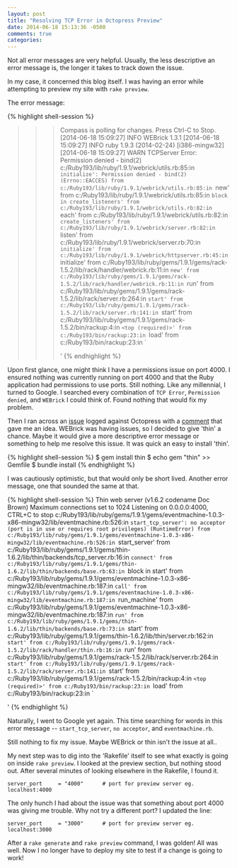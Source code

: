 ```yaml
---
layout: post
title: "Resolving TCP Error in Octopress Preview"
date: 2014-06-18 15:13:36 -0500
comments: true
categories:
---
```

Not all error messages are very helpful. Usually, the less descriptive an error message is, the longer it takes to track down the issue.

In my case, it concerned this blog itself. I was having an error while attempting to preview my site with `rake preview`.

<!-- more -->

The error message:

{% highlight shell-session %}
>>> Compass is polling for changes. Press Ctrl-C to Stop.
[2014-06-18 15:09:27] INFO  WEBrick 1.3.1
[2014-06-18 15:09:27] INFO  ruby 1.9.3 (2014-02-24) [i386-mingw32]
[2014-06-18 15:09:27] WARN  TCPServer Error: Permission denied - bind(2)
c:/Ruby193/lib/ruby/1.9.1/webrick/utils.rb:85:in `initialize': Permission denied - bind(2) (Errno::EACCES)
        from c:/Ruby193/lib/ruby/1.9.1/webrick/utils.rb:85:in `new'
        from c:/Ruby193/lib/ruby/1.9.1/webrick/utils.rb:85:in `block in create_listeners'
        from c:/Ruby193/lib/ruby/1.9.1/webrick/utils.rb:82:in `each'
        from c:/Ruby193/lib/ruby/1.9.1/webrick/utils.rb:82:in `create_listeners'
        from c:/Ruby193/lib/ruby/1.9.1/webrick/server.rb:82:in `listen'
        from c:/Ruby193/lib/ruby/1.9.1/webrick/server.rb:70:in `initialize'
        from c:/Ruby193/lib/ruby/1.9.1/webrick/httpserver.rb:45:in `initialize'
        from c:/Ruby193/lib/ruby/gems/1.9.1/gems/rack-1.5.2/lib/rack/handler/webrick.rb:11:in `new'
        from c:/Ruby193/lib/ruby/gems/1.9.1/gems/rack-1.5.2/lib/rack/handler/webrick.rb:11:in `run'
        from c:/Ruby193/lib/ruby/gems/1.9.1/gems/rack-1.5.2/lib/rack/server.rb:264:in `start'
        from c:/Ruby193/lib/ruby/gems/1.9.1/gems/rack-1.5.2/lib/rack/server.rb:141:in `start'
        from c:/Ruby193/lib/ruby/gems/1.9.1/gems/rack-1.5.2/bin/rackup:4:in `<top (required)>'
        from c:/Ruby193/bin/rackup:23:in `load'
        from c:/Ruby193/bin/rackup:23:in `<main>'
{% endhighlight %}

Upon first glance, one might think I have a permissions issue on port 4000. I ensured nothing was currently running on port 4000 and that the Ruby application had permissions to use ports. Still nothing. Like any millennial, I turned to Google. I searched every combination of `TCP Error`, `Permission denied`, and `WEBrick` I could think of. Found nothing that would fix my problem.

Then I ran across an [issue](https://github.com/imathis/octopress/issues/1395) logged against Octopress with a [comment](https://github.com/imathis/octopress/issues/1395#issuecomment-28758511) that gave me an idea. WEBrick was having issues, so I decided to give 'thin' a chance. Maybe it would give a more descriptive error message or something to help me resolve this issue. It was quick an easy to install 'thin'.

{% highlight shell-session %}
$ gem install thin
$ echo gem \"thin\" >> Gemfile
$ bundle install
{% endhighlight %}

I was cautiously optimistic, but that would only be short lived. Another error message, one that sounded the same at that.

{% highlight shell-session %}
Thin web server (v1.6.2 codename Doc Brown)
Maximum connections set to 1024
Listening on 0.0.0.0:4000, CTRL+C to stop
c:/Ruby193/lib/ruby/gems/1.9.1/gems/eventmachine-1.0.3-x86-mingw32/lib/eventmachine.rb:526:in `start_tcp_server': no acceptor (port is in use or requires root privileges) (RuntimeError)
        from c:/Ruby193/lib/ruby/gems/1.9.1/gems/eventmachine-1.0.3-x86-mingw32/lib/eventmachine.rb:526:in `start_server'
        from c:/Ruby193/lib/ruby/gems/1.9.1/gems/thin-1.6.2/lib/thin/backends/tcp_server.rb:16:in `connect'
        from c:/Ruby193/lib/ruby/gems/1.9.1/gems/thin-1.6.2/lib/thin/backends/base.rb:63:in `block in start'
        from c:/Ruby193/lib/ruby/gems/1.9.1/gems/eventmachine-1.0.3-x86-mingw32/lib/eventmachine.rb:187:in `call'
        from c:/Ruby193/lib/ruby/gems/1.9.1/gems/eventmachine-1.0.3-x86-mingw32/lib/eventmachine.rb:187:in `run_machine'
        from c:/Ruby193/lib/ruby/gems/1.9.1/gems/eventmachine-1.0.3-x86-mingw32/lib/eventmachine.rb:187:in `run'
        from c:/Ruby193/lib/ruby/gems/1.9.1/gems/thin-1.6.2/lib/thin/backends/base.rb:73:in `start'
        from c:/Ruby193/lib/ruby/gems/1.9.1/gems/thin-1.6.2/lib/thin/server.rb:162:in `start'
        from c:/Ruby193/lib/ruby/gems/1.9.1/gems/rack-1.5.2/lib/rack/handler/thin.rb:16:in `run'
        from c:/Ruby193/lib/ruby/gems/1.9.1/gems/rack-1.5.2/lib/rack/server.rb:264:in `start'
        from c:/Ruby193/lib/ruby/gems/1.9.1/gems/rack-1.5.2/lib/rack/server.rb:141:in `start'
        from c:/Ruby193/lib/ruby/gems/1.9.1/gems/rack-1.5.2/bin/rackup:4:in `<top (required)>'
        from c:/Ruby193/bin/rackup:23:in `load'
        from c:/Ruby193/bin/rackup:23:in `<main>'
{% endhighlight %}

Naturally, I went to Google yet again. This time searching for words in this error message -- `start_tcp_server`, `no acceptor`, and `eventmachine.rb`.

Still nothing to fix my issue. Maybe WEBrick or thin isn't the issue at all..

My next step was to dig into the 'Rakefile' itself to see what exactly is going on inside `rake preview`. I looked at the preview section, but nothing stood out. After several minutes of looking elsewhere in the Rakefile, I found it.

`server_port     = "4000"      # port for preview server eg. localhost:4000`

The only hunch I had about the issue was that something about port 4000 was giving me trouble. Why not try a different port? I updated the line:

`server_port     = "3000"      # port for preview server eg. localhost:3000`

After a `rake generate` and `rake preview` command, I was golden! All was well. Now I no longer have to deploy my site to test if a change is going to work!